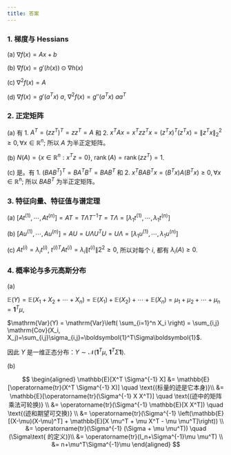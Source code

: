 ```yaml
---
title: 答案
---
```

### 1. 梯度与 Hessians

(a) $\nabla f(x) = Ax + b$

(b) $\nabla f(x) = g'(h(x)) \odot \nabla h(x)$

(c) $\nabla^2 f(x) = A$

(d) $\nabla f(x) = g'(a^Tx) \ a$, $\nabla^2 f(x) = g''(a^Tx) \ aa^T$

### 2. 正定矩阵

(a) 有 1. $A^T=(zz^T)^T=zz^T=A$ 和 2. $x^TAx=x^Tzz^Tx=(z^Tx)^T(z^Tx)=\|z^Tx\|_2^2 \ge 0, \forall x \in \mathbb{R}^n$; 所以 $A$ 为半正定矩阵。 

(b) $N(A) = \{x \in \mathbb{R}^n: x^Tz=0\}$, $\operatorname{rank}(A)=\operatorname{rank}(zz^T)=1$. 

(c) 是。有 1. $(BAB^T)^T=BA^TB^T=BAB^T$ 和 2. $x^TBAB^Tx=(B^Tx)A(B^Tx) \ge 0, \forall x \in \mathbb{R}^n$; 所以 $BAB^T$ 为半正定矩阵。

### 3. 特征向量、特征值与谱定理

(a) $[At^{(1)},\cdots,At^{(n)}]=AT=T\Lambda T^{-1}T=T\Lambda = [\lambda_1t^{(1)}, \cdots, \lambda_1t^{(n)}]$

(b) $[Au^{(1)},\cdots,Au^{(n)}]=AU=U\Lambda U^TU=U\Lambda = [\lambda_1u^{(1)}, \cdots, \lambda_1u^{(n)}]$

(c) $A t^{(i)} = \lambda_i t^{(i)}$, ${t^{(i)}}^TA t^{(i)} = \lambda_i \|t^{(i)}\|2^2 \ge 0$, 所以对每个 $i$, 都有 $\lambda_i(A) \geq 0$.

### 4. 概率论与多元高斯分布

(a) 

$\mathbb{E}(Y)=\mathbb{E}(X_1+X_2+\cdots+X_n)=\mathbb{E}(X_1)+\mathbb{E}(X_2)+\cdots+\mathbb{E}(X_n)=\mu_1+\mu_2+\cdots+\mu_n=\boldsymbol{1}^T\mu$,

$\mathrm{Var}(Y) = \mathrm{Var}\left( \sum_{i=1}^n X_i \right) = \sum_{i,j} \mathrm{Cov}(X_i, X_j)=\sum_{i,j}\sigma_{i,j}=\boldsymbol{1}^T\Sigma\boldsymbol{1}$.

因此 $Y$ 是一维正态分布：$Y \sim \mathcal{N}\left( \mathbf{1}^T \mu, \; \mathbf{1}^T \Sigma \mathbf{1} \right)$.

(b)

$$
\begin{aligned}
	\mathbb{E}[X^T \Sigma^{-1} X] 
		&= \mathbb{E}[\operatorname{tr}(X^T \Sigma^{-1} X)] \quad \text{(标量的迹是它本身)}\\
		&= \mathbb{E}[\operatorname{tr}(\Sigma^{-1} X X^T)] \quad \text{(迹中的矩阵乘法可轮换)} \\
		&= \operatorname{tr}(\Sigma^{-1} \mathbb{E}[X X^T]) \quad \text{(迹和期望可交换)} \\
		&= \operatorname{tr}(\Sigma^{-1} \left(\mathbb{E}[(X-\mu)(X-\mu)^T] + \mathbb{E}[X \mu^T + \mu X^T - \mu \mu^T]\right)) \\
		&= \operatorname{tr}(\Sigma^{-1} (\Sigma + \mu \mu^T)) \quad (\Sigma\text{ 的定义)}\\
		&= \operatorname{tr}(I_n+\Sigma^{-1}\mu \mu^T) \\
		&= n+\mu^T\Sigma^{-1}\mu
\end{aligned}
$$
